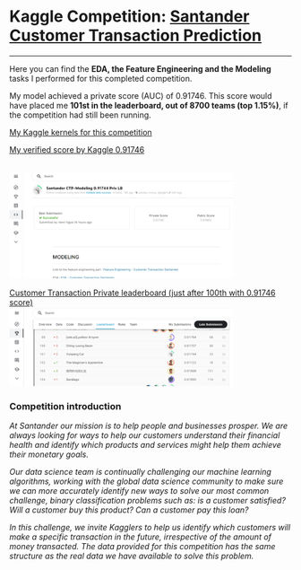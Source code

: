 # Kaggle Competition:  [Santander Customer Transaction Prediction](https://www.kaggle.com/c/santander-customer-transaction-prediction/overview)
---
Here you can find the **EDA, the Feature Engineering and the Modeling** tasks I performed for this completed competition.

My model achieved a private score (AUC) of 0.91746. This score would have placed me **101st in the leaderboard, out of 8700 teams (top 1.15%)**, if the competition had still been running.

[My Kaggle kernels for this competition](https://www.kaggle.com/jamesngoa/code)


[My verified score by Kaggle 0.91746](https://www.kaggle.com/jamesngoa/santander-ctp-modeling-0-917-priv-lb)

<br>
<img src="score.png" alt="Figure 1" style="width: 400px;"/>
<br>

[Customer Transaction Private leaderboard (just after 100th with 0.91746 score)](https://www.kaggle.com/c/santander-customer-transaction-prediction/leaderboard)
<br>
<img src="leaderboard.png" alt="Figure 1" style="width: 400px;"/>
<br>

### Competition introduction
*At Santander our mission is to help people and businesses prosper. We are always looking for ways to help our customers understand their financial health and identify which products and services might help them achieve their monetary goals.*

*Our data science team is continually challenging our machine learning algorithms, working with the global data science community to make sure we can more accurately identify new ways to solve our most common challenge, binary classification problems such as: is a customer satisfied? Will a customer buy this product? Can a customer pay this loan?*

*In this challenge, we invite Kagglers to help us identify which customers will make a specific transaction in the future, irrespective of the amount of money transacted. The data provided for this competition has the same structure as the real data we have available to solve this problem.*
